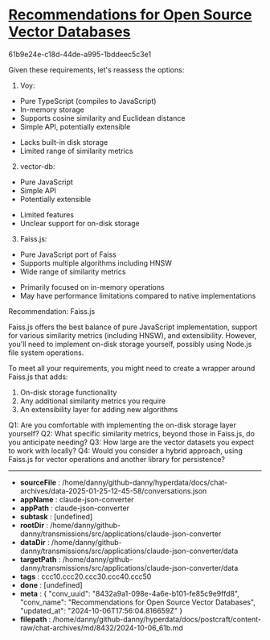 # [Recommendations for Open Source Vector Databases](https://claude.ai/chat/8432a9a1-098e-4a6e-b101-fe85c9e9ffd8)

61b9e24e-c18d-44de-a995-1bddeec5c3e1

 Given these requirements, let's reassess the options:

1. Voy:
+ Pure TypeScript (compiles to JavaScript)
+ In-memory storage
+ Supports cosine similarity and Euclidean distance
+ Simple API, potentially extensible
- Lacks built-in disk storage
- Limited range of similarity metrics

2. vector-db:
+ Pure JavaScript
+ Simple API
+ Potentially extensible
- Limited features
- Unclear support for on-disk storage

3. Faiss.js:
+ Pure JavaScript port of Faiss
+ Supports multiple algorithms including HNSW
+ Wide range of similarity metrics
- Primarily focused on in-memory operations
- May have performance limitations compared to native implementations

Recommendation: Faiss.js

Faiss.js offers the best balance of pure JavaScript implementation, support for various similarity metrics (including HNSW), and extensibility. However, you'll need to implement on-disk storage yourself, possibly using Node.js file system operations.

To meet all your requirements, you might need to create a wrapper around Faiss.js that adds:
1. On-disk storage functionality
2. Any additional similarity metrics you require
3. An extensibility layer for adding new algorithms

Q1: Are you comfortable with implementing the on-disk storage layer yourself?
Q2: What specific similarity metrics, beyond those in Faiss.js, do you anticipate needing?
Q3: How large are the vector datasets you expect to work with locally?
Q4: Would you consider a hybrid approach, using Faiss.js for vector operations and another library for persistence?

---

* **sourceFile** : /home/danny/github-danny/hyperdata/docs/chat-archives/data-2025-01-25-12-45-58/conversations.json
* **appName** : claude-json-converter
* **appPath** : claude-json-converter
* **subtask** : [undefined]
* **rootDir** : /home/danny/github-danny/transmissions/src/applications/claude-json-converter
* **dataDir** : /home/danny/github-danny/transmissions/src/applications/claude-json-converter/data
* **targetPath** : /home/danny/github-danny/transmissions/src/applications/claude-json-converter/data
* **tags** : ccc10.ccc20.ccc30.ccc40.ccc50
* **done** : [undefined]
* **meta** : {
  "conv_uuid": "8432a9a1-098e-4a6e-b101-fe85c9e9ffd8",
  "conv_name": "Recommendations for Open Source Vector Databases",
  "updated_at": "2024-10-06T17:56:04.816659Z"
}
* **filepath** : /home/danny/github-danny/hyperdata/docs/postcraft/content-raw/chat-archives/md/8432/2024-10-06_61b.md